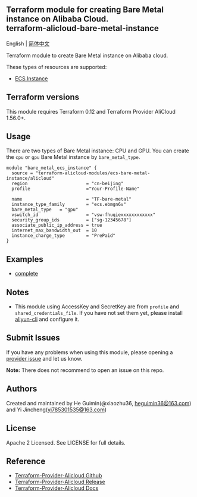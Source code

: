 Terraform module for creating Bare Metal instance on Alibaba Cloud.  
terraform-alicloud-bare-metal-instance
-------------

English | [简体中文](https://github.com/terraform-alicloud-modules/terraform-alicloud-ecs-bare-metal-instance/blob/master/README-CN.md)

Terraform module to create Bare Metal instance on Alibaba cloud.

These types of resources are supported:

* [ECS Instance](https://www.terraform.io/docs/providers/alicloud/r/instance.html)

## Terraform versions

This module requires Terraform 0.12 and Terraform Provider AliCloud 1.56.0+.

## Usage

There are two types of Bare Metal instance: CPU and GPU. You can create the `cpu` or `gpu` Bare Metal instance by `bare_metal_type`.

```hcl
module "bare_metal_ecs_instance" {
  source = "terraform-alicloud-modules/ecs-bare-metal-instance/alicloud"
  region                      = "cn-beijing"
  profile                     ="Your-Profile-Name"

  name                        = "TF-bare-metal"
  instance_type_family        = "ecs.ebmgn6v"
  bare_metal_type   = "gpu"
  vswitch_id                  = "vsw-fhuqiexxxxxxxxxxxx"
  security_group_ids          = ["sg-12345678"]
  associate_public_ip_address = true
  internet_max_bandwidth_out  = 10
  instance_charge_type        = "PrePaid"
}
```

## Examples

* [complete](https://github.com/terraform-alicloud-modules/terraform-alicloud-ecs-bare-metal-instance/tree/master/examples/complete)

## Notes

* This module using AccessKey and SecretKey are from `profile` and `shared_credentials_file`.
If you have not set them yet, please install [aliyun-cli](https://github.com/aliyun/aliyun-cli#installation) and configure it.

Submit Issues
-------------
If you have any problems when using this module, please opening a [provider issue](https://github.com/terraform-providers/terraform-provider-alicloud/issues/new) and let us know.

**Note:** There does not recommend to open an issue on this repo.

Authors
-------
Created and maintained by He Guimin(@xiaozhu36, heguimin36@163.com) and Yi Jincheng(yi785301535@163.com) 

License
----
Apache 2 Licensed. See LICENSE for full details.

Reference
---------
* [Terraform-Provider-Alicloud Github](https://github.com/terraform-providers/terraform-provider-alicloud)
* [Terraform-Provider-Alicloud Release](https://releases.hashicorp.com/terraform-provider-alicloud/)
* [Terraform-Provider-Alicloud Docs](https://www.terraform.io/docs/providers/alicloud/index.html)
